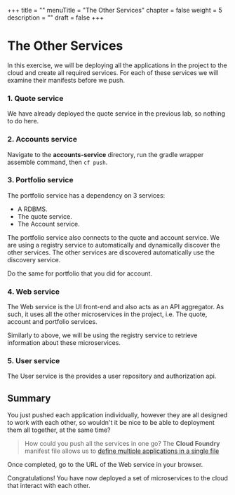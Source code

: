 +++
title = ""
menuTitle = "The Other Services"
chapter = false
weight = 5
description = ""
draft = false
+++
# The Other Services

In this exercise, we will be deploying all the applications in the project to the cloud and create all required services. For each of these services we will examine their manifests before we push.

### 1. Quote service
We have already deployed the quote service in the previous lab, so nothing to do here.

### 2. Accounts service
Navigate to the **accounts-service** directory, run the gradle wrapper assemble command, then `cf push`.

### 3. Portfolio service

The portfolio service has a dependency on 3 services:

- A RDBMS.
- The quote service.
- The Account service.

The portfolio service also connects to the quote and account service. We are using a registry service to automatically and dynamically discover the other services. The other services are discovered automatically use the discovery service.

Do the same for portfolio that you did for account.

### 4. Web service
The Web service is the UI front-end and also acts as an API aggregator. As such, it uses all the other microservices in the project, i.e. The quote, account and portfolio services.

Similarly to above, we will be using the registry service to retrieve information about these microservices.

### 5. User service
The User service is the provides a user repository and authorization api.

## Summary

You just pushed each application individually, however they are all designed to work with each other, so wouldn't it be nice to be able to deployment them all together, at the same time?

> How could you push all the services in one go?
> The **Cloud Foundry** manifest file allows us to [define multiple applications in a single file](http://docs.pivotal.io/pivotalcf/devguide/deploy-apps/manifest.html#multi-apps)

Once completed, go to the URL of the Web service in your browser.

Congratulations! You have now deployed a set of microservices to the cloud that interact with each other.
